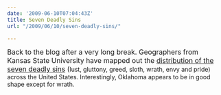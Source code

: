 ```yaml
---
date: '2009-06-10T07:04:43Z'
title: Seven Deadly Sins
url: "/2009/06/10/seven-deadly-sins/"

---
```

<p><span style="font-size:12pt;">Back to the blog after a very long break. Geographers from Kansas State University have mapped out the <a href="http://flowingdata.com/2009/05/12/maps-of-the-seven-deadly-sins/">distribution of the seven deadly sins</a> (</span>lust, gluttony, greed, sloth, wrath, envy and pride) across the United States. Interestingly, Oklahoma appears to be in good shape except for wrath.</p>
